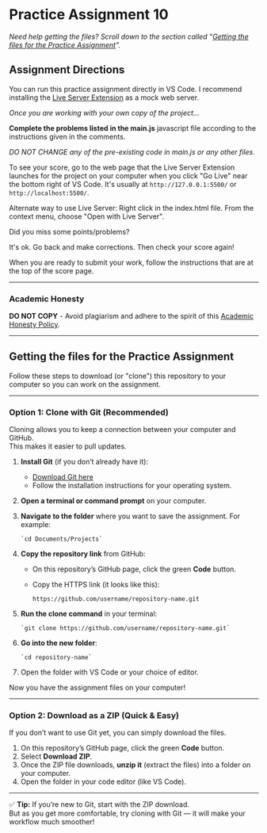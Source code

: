 # Practice Assignment 10

_Need help getting the files? Scroll down to the section called "[Getting the files for the Practice Assignment](#getting-the-files-for-the-practice-assignment)"._

## Assignment Directions

You can run this practice assignment directly in VS Code. I recommend installing the [Live Server Extension](https://marketplace.visualstudio.com/items?itemName=ritwickdey.LiveServer) as a mock web server.

_Once you are working with your own copy of the project..._

**Complete the problems listed in the main.js** javascript file
according to the instructions given in the comments.

_DO NOT CHANGE any of the pre-existing code in main.js or any other files._

To see your score, go to the web page that the Live Server Extension launches for the project on your computer when you click "Go Live" near the bottom right of VS Code. It's usually at `http://127.0.0.1:5500/` or `http://localhost:5500/`. 

Alternate way to use Live Server: Right click in the index.html file. From the context menu, choose "Open with Live Server".

Did you miss some points/problems?

It's ok. Go back and make corrections. Then check your score again!

When you are ready to submit your work, follow the instructions that are at the top of the score page.

---

### Academic Honesty

**DO NOT COPY** - Avoid plagiarism and adhere to the spirit of this [Academic Honesty Policy](https://www.freecodecamp.org/news/academic-honesty-policy/).

---

## Getting the files for the Practice Assignment

Follow these steps to download (or "clone") this repository to your computer so you can work on the assignment.

---

### Option 1: Clone with Git (Recommended)

Cloning allows you to keep a connection between your computer and GitHub.  
This makes it easier to pull updates.

1. **Install Git** (if you don’t already have it):  
   - [Download Git here](https://git-scm.com/downloads)  
   - Follow the installation instructions for your operating system.

2. **Open a terminal or command prompt** on your computer.

3. **Navigate to the folder** where you want to save the assignment. For example:  
   
       `cd Documents/Projects`

4. **Copy the repository link** from GitHub:  
   - On this repository’s GitHub page, click the green **Code** button.  
   - Copy the HTTPS link (it looks like this):  
     
       `https://github.com/username/repository-name.git`

5. **Run the clone command** in your terminal:  
   
       `git clone https://github.com/username/repository-name.git`

6. **Go into the new folder**:  
   
       `cd repository-name`

7. Open the folder with VS Code or your choice of editor.

Now you have the assignment files on your computer!

---

### Option 2: Download as a ZIP (Quick & Easy)

If you don’t want to use Git yet, you can simply download the files.

1. On this repository’s GitHub page, click the green **Code** button.  
2. Select **Download ZIP**.  
3. Once the ZIP file downloads, **unzip it** (extract the files) into a folder on your computer.  
4. Open the folder in your code editor (like VS Code).

---

✅ **Tip:** If you’re new to Git, start with the ZIP download.  
But as you get more comfortable, try cloning with Git — it will make your workflow much smoother!

